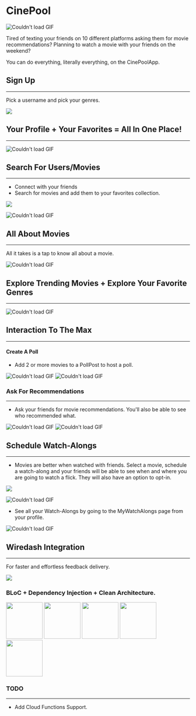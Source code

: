 # CinePool
![Couldn't load GIF](https://media.giphy.com/media/iItQhcYwQEq2RUVYPs/giphy.gif)

Tired of texting your friends on 10 different platforms asking them for movie recommendations? Planning to watch a movie with your friends on the weekend?

You can do everything, literally everything, on the CinePoolApp. 


## Sign Up 
---
Pick a username and pick your genres.

<img src="https://i.imgur.com/nRbrywI.png">

## Your Profile + Your Favorites = All In One Place! 
---
![Couldn't load GIF](https://media.giphy.com/media/eJlQ8PEzK5BoB8vjTI/giphy.gif)


## Search For Users/Movies 
---
  - Connect with your friends
  - Search for movies and add them to your favorites collection.
 
<img src="https://i.imgur.com/V8ekFiC.png">

![Couldn't load GIF](https://media.giphy.com/media/mKxTLBGHXNLjtuQCXf/giphy.gif)

## All About Movies 
---
All it takes is a tap to know all about a movie. 

![Couldn't load GIF](https://media.giphy.com/media/BwxtCZs0OwYOgkF0QO/giphy.gif)

## Explore Trending Movies + Explore Your Favorite Genres
---

![Couldn't load GIF](https://media.giphy.com/media/ITZDVNTsGKsFwcB3ah/giphy.gif)

## Interaction To The Max 
---
  #### Create A Poll
  - Add 2 or more movies to a PollPost to host a poll.
  <p float="left">
  
  
 ![Couldn't load GIF](https://media.giphy.com/media/E4ZTp08ac8amy6UgW7/giphy.gif)
 ![Couldn't load GIF](https://media.giphy.com/media/seWR98GXgpKGLCVaIt/giphy.gif)
</p>

### Ask For Recommendations
---
  - Ask your friends for movie recommendations. You'll also be able to see who recommended what.
  
  
    <p float="left">
![Couldn't load GIF](https://media.giphy.com/media/KnV9nobP8zKjtQizKe/giphy.gif)
  ![Couldn't load GIF](https://media.giphy.com/media/QPBF9ptPMSGZnmcc7w/giphy.gif)
</p>


## Schedule Watch-Alongs
---
  - Movies are better when watched with friends. Select a movie, schedule a watch-along and your friends will be able to see when and where you are going to watch a flick. They will also have an option to opt-in. 
  
  
<img src="https://i.imgur.com/XbR913Z.png"> 


![Couldn't load GIF](https://media.giphy.com/media/vbi1cBfOhBAfMQMuDh/giphy.gif)





  - See all your Watch-Alongs by going to the MyWatchAlongs page from your profile.
  
 
![Couldn't load GIF](https://media.giphy.com/media/mPmQL1MRB56LNQjLBI/giphy.gif)
    
 

## Wiredash Integration
---
For faster and effortless feedback delivery. 


<img src="https://i.imgur.com/RQs73tU.png">




### BLoC + Dependency Injection + Clean Architecture.

<p>
<img src="https://i.imgur.com/pb53eGw.png", height="100">
  <img src="https://i.imgur.com/jjQbZZx.png", height="100">
  <img src="https://i.imgur.com/HCsE0yZ.png", height="100">
  <img src="https://i.imgur.com/wRySywp.jpg", height="100">
  <img src="https://i.imgur.com/5UY4zcV.jpg", height="100">
</p>


### TODO
---
- Add Cloud Functions Support. 





